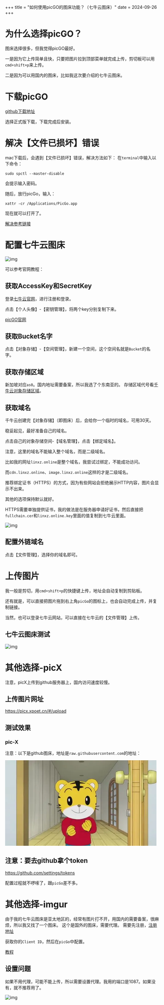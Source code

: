 +++
title = "如何使用picGO的图床功能？（七牛云图床）"
date = 2024-09-26
+++

# 为什么选择picGO？
图床选择很多，但我觉得picGO最好。

一是因为它上传简单且快，只要把图片拉到顶部菜单就完成上传，剪切板可以用`cmd+shift+p`来上传。

二是因为可以用国内的图床，比如我这次要介绍的七牛云图床。

# 下载picGO
[github下载地址](https://github.com/Molunerfinn/PicGo/releases)

选择正式版下载，下载完成后安装。

# 解决【文件已损坏】错误
mac下载后，会遇到【文件已损坏】错误，解决方法如下：
在`terminal`中输入以下命令：
```shell
sudo spctl --master-disable
```
会提示输入密码。

随后，放行picGo，输入：
```shell
xattr -cr /Applications/PicGo.app
```

现在就可以打开了。


[解决参考链接](https://github.com/Molunerfinn/PicGo/blob/dev/FAQ.md)

# 配置七牛云图床
![img](https://linxz-aliyun.oss-cn-shenzhen.aliyuncs.com/images/1.png)

可以参考官网教程：

## 获取AccessKey和SecretKey
登录[七牛云官网](https://portal.qiniu.com/home)，进行注册和登录。

点击【个人头像】-【密钥管理】，将两个key分别复制下来。

[picGO官网](https://picgo.github.io/PicGo-Doc/zh/guide/#%E4%B8%8B%E8%BD%BD%E5%AE%89%E8%A3%85)

## 获取Bucket名字
点击【对象存储】-【空间管理】，新建一个空间，这个空间名就是`Bucket`的名字。

## 获取存储区域
新加坡对应`as0`。国内地址需要备案，所以我选了个东南亚的。
存储区域代号看[千牛云对象存储区域](https://developer.qiniu.com/kodo/1671/region-endpoint-fq)。

## 获取域名
千牛云创建完【对象存储】（即图床）后，会给你一个临时的域名，可用30天。

稳妥起见，最好准备自己的域名。

点击自己的对象存储空间-【域名管理】，点击【绑定域名】。

注意，这里的域名不能输入整个域名，而是二级域名。

比如我的网址`linxz.online`是整个域名，我尝试过绑定，不能成功访问。

而`cdn.linxz.online`、`image.linxz.online`这样的才是二级域名。

推荐绑定证书（HTTPS）的方式，因为有些网站会拒绝展示HTTP内容，图片会显示不出来。

其他的选项保持默认就好。

HTTPS需要单独提供证书，我的做法是在服务器申请好证书，然后直接把`fullchain.cer`和`linxz.online.key`里面的值复制到七牛云里面。

![img](https://linxz-aliyun.oss-cn-shenzhen.aliyuncs.com/images/2.png)

## 配置外链域名
点击【文件管理】，选择你的域名即可。

# 上传图片
我一般是剪切，用`cmd+shift+p`的快捷键上传，地址会自动复制到剪贴板。

还有就是，可以直接把图片拖到右上角`picGo`的图标上，也会自动完成上传，并复制链接。

当然，也可以登录七牛云网站，可以直接在七牛云的【文件管理】上传。

## 七牛云图床测试
![img](https://pic.linxz.online/robot_reading.png)

# 其他选择-picX
注意，picX上传到github服务器上，国内访问速度较慢。

## 上传图片网址
https://picx.xpoet.cn/#/upload

## 测试效果
### pic-X 
注意：以下是github图床，地址是`raw.githubusercontent.com`的地址：

![img](https://raw.githubusercontent.com/linxz-coder/picx-images-hosting/master/20240918/qiaohu.3uu8vtvx6uy0.webp)

## 注意：要去github拿个token
https://github.com/settings/tokens


配置过程就不啰嗦了，跟`picGo`差不多。

# 其他选择-imgur
由于我的七牛云图床是亚太地区的，经常有图片打不开，用国内的需要备案，很麻烦，所以我又找了一个图床。
这个是国外的图床，需要代理。
需要先注册，[注册地址](https://imgur.com/account/settings/apps)

获取你的`Client ID`，然后在`picGo`中配置。

[教程](https://blog.csdn.net/rzfanfan/article/details/120289904)

## 设置问题
如果不用代理，可能不能上传，所以需要设置代理。我用的端口是1087。如果没有，就不推荐用了。

![img](https://i.imgur.com/8eBQcuk.png)